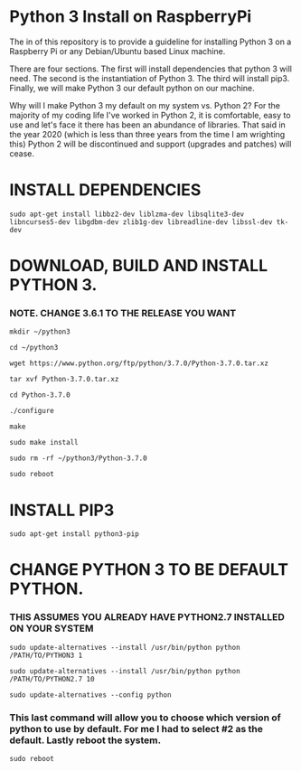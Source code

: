 # Python 3 Install on RaspberryPi

The in of this repository is to provide a guideline for installing Python 3 on a Raspberry Pi or any Debian/Ubuntu based Linux machine. 

There are four sections.  The first will install dependencies that python 3 will need. The second is the instantiation of Python 3. The third will install pip3. Finally, we will make Python 3 our default python on our machine.

Why will I make Python 3 my default on my system vs. Python 2?  For the majority of my coding life I've worked in Python 2, it is comfortable, easy to use and let's face it there has been an abundance of libraries.  That said in the year 2020 (which is less than three years from the time I am wrighting this) Python 2 will be discontinued and support (upgrades and patches) will cease. 

# INSTALL DEPENDENCIES 
```
sudo apt-get install libbz2-dev liblzma-dev libsqlite3-dev libncurses5-dev libgdbm-dev zlib1g-dev libreadline-dev libssl-dev tk-dev
```

# DOWNLOAD, BUILD AND INSTALL PYTHON 3.
  ### NOTE. CHANGE 3.6.1 TO THE RELEASE YOU WANT
```
mkdir ~/python3
```
```
cd ~/python3  
```
```
wget https://www.python.org/ftp/python/3.7.0/Python-3.7.0.tar.xz
```
```
tar xvf Python-3.7.0.tar.xz
```
```
cd Python-3.7.0
```
```
./configure
```
```
make
```
```
sudo make install
```
```
sudo rm -rf ~/python3/Python-3.7.0
```
```
sudo reboot
```
# INSTALL PIP3
```
sudo apt-get install python3-pip
```

# CHANGE PYTHON 3 TO BE DEFAULT PYTHON.
  ### THIS ASSUMES YOU ALREADY HAVE PYTHON2.7 INSTALLED ON YOUR SYSTEM
```
sudo update-alternatives --install /usr/bin/python python /PATH/TO/PYTHON3 1
```
```
sudo update-alternatives --install /usr/bin/python python /PATH/TO/PYTHON2.7 10
```
```
sudo update-alternatives --config python
```
### This last command will allow you to choose which version of python to use by default. For me I had to select #2 as the default. Lastly reboot the system. 
```
sudo reboot
```
